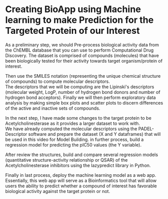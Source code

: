 # Creating BioApp using Machine learning to make Prediction for the Targeted Protein of our Interest 
As a preliminary step, we should Pre-process biological activity data from the ChEMBL database that you can use to perform Computational Drug Discovery.
The dataset is comprised of compounds (molecules) that have been biologically tested for their activity towards target organism/protein of interest.    

Then use the SMILES notation (representing the unique chemical structure of compounds) to compute molecular descriptors.     
The descriptors that we will be computing are the Lipinski's descriptors (molecular weight, LogP, number of hydrogen bond donors and number of hydrogen bond acceptors).
Finally we will then perform exploratory data analysis by making simple box plots and scatter plots to discern differences of the active and inactive sets of compounds.      

In the next step, I have made some changes to the target protein to be Acetylcholinesterase as it provides a larger dataset to work with.  
We have already computed the molecular descriptors using the PADEL-Descriptor software and prepare the dataset (X and Y dataframes) that will be used in this video for Model Building.
in further process, build a regression model for predicting the pIC50 values (the Y variable).      

After review the structures, build and compare several regression models (quantitative structure-activity relationship or QSAR) of the Acetylcholinesterase inhibitors using the lazypredict library in Python.       

Finally in last process, deploy the machine learning model as a web app. Essentially, this web app will serve as a Bioinformatics tool that will allow users the ability to predict whether a compound of interest has favorable biological activity against the target protein or not.    
